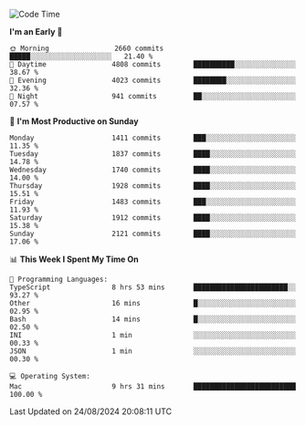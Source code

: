 <!--START_SECTION:waka-->
![Code Time](http://img.shields.io/badge/Code%20Time-4%2C288%20hrs%203%20mins-blue)

**I'm an Early 🐤** 

```text
🌞 Morning                2660 commits        █████░░░░░░░░░░░░░░░░░░░░   21.40 % 
🌆 Daytime                4808 commits        ██████████░░░░░░░░░░░░░░░   38.67 % 
🌃 Evening                4023 commits        ████████░░░░░░░░░░░░░░░░░   32.36 % 
🌙 Night                  941 commits         ██░░░░░░░░░░░░░░░░░░░░░░░   07.57 % 
```
📅 **I'm Most Productive on Sunday** 

```text
Monday                   1411 commits        ███░░░░░░░░░░░░░░░░░░░░░░   11.35 % 
Tuesday                  1837 commits        ████░░░░░░░░░░░░░░░░░░░░░   14.78 % 
Wednesday                1740 commits        ████░░░░░░░░░░░░░░░░░░░░░   14.00 % 
Thursday                 1928 commits        ████░░░░░░░░░░░░░░░░░░░░░   15.51 % 
Friday                   1483 commits        ███░░░░░░░░░░░░░░░░░░░░░░   11.93 % 
Saturday                 1912 commits        ████░░░░░░░░░░░░░░░░░░░░░   15.38 % 
Sunday                   2121 commits        ████░░░░░░░░░░░░░░░░░░░░░   17.06 % 
```


📊 **This Week I Spent My Time On** 

```text
💬 Programming Languages: 
TypeScript               8 hrs 53 mins       ███████████████████████░░   93.27 % 
Other                    16 mins             █░░░░░░░░░░░░░░░░░░░░░░░░   02.95 % 
Bash                     14 mins             █░░░░░░░░░░░░░░░░░░░░░░░░   02.50 % 
INI                      1 min               ░░░░░░░░░░░░░░░░░░░░░░░░░   00.33 % 
JSON                     1 min               ░░░░░░░░░░░░░░░░░░░░░░░░░   00.30 % 

💻 Operating System: 
Mac                      9 hrs 31 mins       █████████████████████████   100.00 % 
```


 Last Updated on 24/08/2024 20:08:11 UTC
<!--END_SECTION:waka-->
